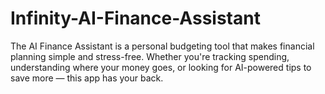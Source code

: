 # Infinity-AI-Finance-Assistant
The AI Finance Assistant is a personal budgeting tool that makes financial planning simple and stress-free. Whether you're tracking spending, understanding where your money goes, or looking for AI-powered tips to save more — this app has your back.
